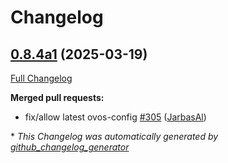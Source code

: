 # Changelog

## [0.8.4a1](https://github.com/OpenVoiceOS/ovos-plugin-manager/tree/0.8.4a1) (2025-03-19)

[Full Changelog](https://github.com/OpenVoiceOS/ovos-plugin-manager/compare/0.8.3...0.8.4a1)

**Merged pull requests:**

- fix/allow latest ovos-config [\#305](https://github.com/OpenVoiceOS/ovos-plugin-manager/pull/305) ([JarbasAl](https://github.com/JarbasAl))



\* *This Changelog was automatically generated by [github_changelog_generator](https://github.com/github-changelog-generator/github-changelog-generator)*
